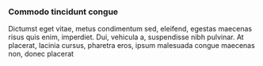 ### Commodo tincidunt congue

Dictumst eget vitae, metus condimentum sed, eleifend, egestas maecenas risus quis enim, imperdiet. Dui, vehicula a, suspendisse nibh pulvinar. At placerat, lacinia cursus, pharetra eros, ipsum malesuada congue maecenas non, donec placerat


